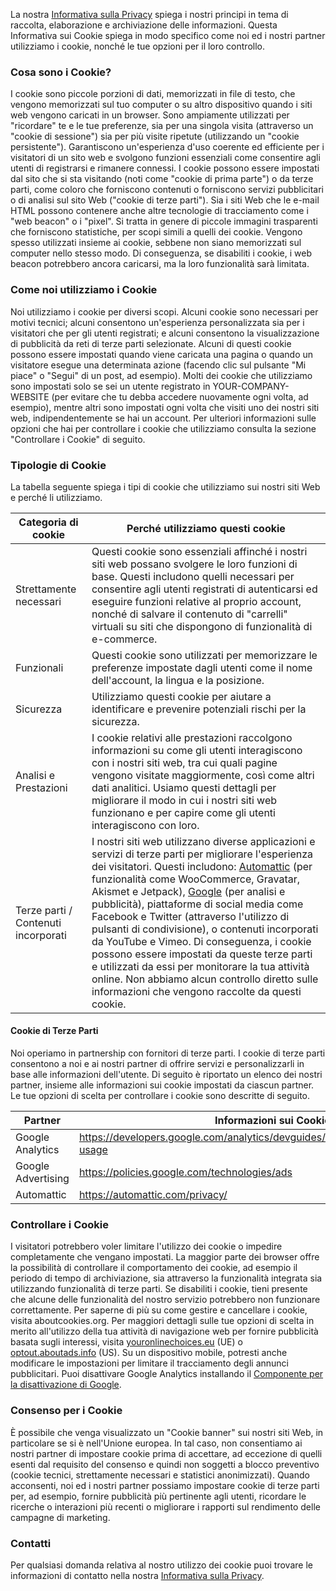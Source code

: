 La nostra [Informativa sulla Privacy](YOUR-PRIVACY-POLICY-URL) spiega i nostri principi in tema di raccolta, elaborazione e archiviazione delle informazioni. Questa Informativa sui Cookie spiega in modo specifico come noi ed i nostri partner utilizziamo i cookie, nonché le tue opzioni per il loro controllo.

### Cosa sono i Cookie?

I cookie sono piccole porzioni di dati, memorizzati in file di testo, che vengono memorizzati sul tuo computer o su altro dispositivo quando i siti web vengono caricati in un browser. Sono ampiamente utilizzati per "ricordare" te e le tue preferenze, sia per una singola visita (attraverso un "cookie di sessione") sia per più visite ripetute (utilizzando un "cookie persistente"). Garantiscono un'esperienza d'uso coerente ed efficiente per i visitatori di un sito web e svolgono funzioni essenziali come consentire agli utenti di registrarsi e rimanere connessi. I cookie possono essere impostati dal sito che si sta visitando (noti come "cookie di prima parte") o da terze parti, come coloro che forniscono contenuti o forniscono servizi pubblicitari o di analisi sul sito Web ("cookie di terze parti"). Sia i siti Web che le e-mail HTML possono contenere anche altre tecnologie di tracciamento come i "web beacon" o i "pixel". Si tratta in genere di piccole immagini trasparenti che forniscono statistiche, per scopi simili a quelli dei cookie. Vengono spesso utilizzati insieme ai cookie, sebbene non siano memorizzati sul computer nello stesso modo. Di conseguenza, se disabiliti i cookie, i web beacon potrebbero ancora caricarsi, ma la loro funzionalità sarà limitata.

### **Come noi utilizziamo i Cookie**

Noi utilizziamo i cookie per diversi scopi. Alcuni cookie sono necessari per motivi tecnici; alcuni consentono un'esperienza personalizzata sia per i visitatori che per gli utenti registrati; e alcuni consentono la visualizzazione di pubblicità da reti di terze parti selezionate. Alcuni di questi cookie possono essere impostati quando viene caricata una pagina o quando un visitatore esegue una determinata azione (facendo clic sul pulsante "Mi piace" o "Segui" di un post, ad esempio). Molti dei cookie che utilizziamo sono impostati solo se sei un utente registrato in YOUR-COMPANY-WEBSITE (per evitare che tu debba accedere nuovamente ogni volta, ad esempio), mentre altri sono impostati ogni volta che visiti uno dei nostri siti web, indipendentemente se hai un account. Per ulteriori informazioni sulle opzioni che hai per controllare i cookie che utilizziamo consulta la sezione "Controllare i Cookie" di seguito.

### **Tipologie di Cookie**

La tabella seguente spiega i tipi di cookie che utilizziamo sui nostri siti Web e perché li utilizziamo.

|Categoria di cookie|Perché utilizziamo questi cookie|
|---|---|
|Strettamente necessari|Questi cookie sono essenziali affinché i nostri siti web possano svolgere le loro funzioni di base. Questi includono quelli necessari per consentire agli utenti registrati di autenticarsi ed eseguire funzioni relative al proprio account, nonché di salvare il contenuto di "carrelli" virtuali su siti che dispongono di funzionalità di e-commerce.|
|Funzionali|Questi cookie sono utilizzati per memorizzare le preferenze impostate dagli utenti come il nome dell'account, la lingua e la posizione.|
|Sicurezza|Utilizziamo questi cookie per aiutare a identificare e prevenire potenziali rischi per la sicurezza.|
|Analisi e Prestazioni|I cookie relativi alle prestazioni raccolgono informazioni su come gli utenti interagiscono con i nostri siti web, tra cui quali pagine vengono visitate maggiormente, così come altri dati analitici. Usiamo questi dettagli per migliorare il modo in cui i nostri siti web funzionano e per capire come gli utenti interagiscono con loro.|
|Terze parti / Contenuti incorporati|I nostri siti web utilizzano diverse applicazioni e servizi di terze parti per migliorare l'esperienza dei visitatori. Questi includono: [Automattic](https://automattic.com/) (per funzionalità come WooCommerce, Gravatar, Akismet e Jetpack), [Google](https://google.com/) (per analisi e pubblicità), piattaforme di social media come Facebook e Twitter (attraverso l'utilizzo di pulsanti di condivisione), o contenuti incorporati da YouTube e Vimeo. Di conseguenza, i cookie possono essere impostati da queste terze parti e utilizzati da essi per monitorare la tua attività online. Non abbiamo alcun controllo diretto sulle informazioni che vengono raccolte da questi cookie.|

#### **Cookie di Terze Parti**

Noi operiamo in partnership con fornitori di terze parti. I cookie di terze parti consentono a noi e ai nostri partner di offrire servizi e personalizzarli in base alle informazioni dell'utente. Di seguito è riportato un elenco dei nostri partner, insieme alle informazioni sui cookie impostati da ciascun partner. Le tue opzioni di scelta per controllare i cookie sono descritte di seguito.

|Partner|Informazioni sui Cookie|
|--- |--- |
|Google Analytics|https://developers.google.com/analytics/devguides/collection/analyticsjs/cookie-usage|
|Google Advertising|https://policies.google.com/technologies/ads|
|Automattic|https://automattic.com/privacy/|

### Controllare i Cookie

I visitatori potrebbero voler limitare l'utilizzo dei cookie o impedire completamente che vengano impostati. La maggior parte dei browser offre la possibilità di controllare il comportamento dei cookie, ad esempio il periodo di tempo di archiviazione, sia attraverso la funzionalità integrata sia utilizzando funzionalità di terze parti. Se disabiliti i cookie, tieni presente che alcune delle funzionalità del nostro servizio potrebbero non funzionare correttamente. Per saperne di più su come gestire e cancellare i cookie, visita aboutcookies.org. Per maggiori dettagli sulle tue opzioni di scelta in merito all'utilizzo della tua attività di navigazione web per fornire pubblicità basata sugli interessi, visita [youronlinechoices.eu](http://youronlinechoices.eu) (UE) o [optout.aboutads.info](http://optout.aboutads.info) (US). Su un dispositivo mobile, potresti anche modificare le impostazioni per limitare il tracciamento degli annunci pubblicitari. Puoi disattivare Google Analytics installando il [Componente per la disattivazione di Google](https://tools.google.com/dlpage/gaoptout).

### Consenso per i Cookie

È possibile che venga visualizzato un "Cookie banner" sui nostri siti Web, in particolare se si è nell'Unione europea. In tal caso, non consentiamo ai nostri partner di impostare cookie prima di accettare, ad eccezione di quelli esenti dal requisito del consenso e quindi non soggetti a blocco preventivo (cookie tecnici, strettamente necessari e statistici anonimizzati). Quando acconsenti, noi ed i nostri partner possiamo impostare cookie di terze parti per, ad esempio, fornire pubblicità più pertinente agli utenti, ricordare le ricerche o interazioni più recenti o migliorare i rapporti sul rendimento delle campagne di marketing.

### Contatti

Per qualsiasi domanda relativa al nostro utilizzo dei cookie puoi trovare le informazioni di contatto nella nostra [Informativa sulla Privacy](YOUR-PRIVACY-POLICY-URL).
